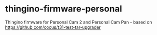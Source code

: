 # thingino-firmware-personal
Thingino firmware for Personal Cam 2 and Personal Cam Pan - based on https://github.com/cocus/t31-test-tar-upgrader
